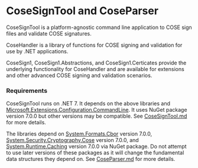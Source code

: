 # CoseSignTool and CoseParser
CoseSignTool is a platform-agnostic command line application to COSE sign files and validate COSE signatures.

CoseHandler is a library of functions for COSE signing and validation for use by .NET applications.

CoseSign1, CoseSign1.Abstractions, and CoseSign1.Certicates provide the underlying functionality for CoseHandler and are available for extensions and other advanced COSE signing and validation scenarios.

### Requirements
CoseSignTool runs on .NET 7. It depends on the above libraries and [Microsoft.Extensions.Configuration.CommandLine](https://www.nuget.org/packages/Microsoft.Extensions.Configuration.CommandLine). It uses NuGet package version 7.0.0 but other versions may be compatible. See [CoseSignTool.md](https://github.com/microsoft/CoseSignTool/blob/main/CoseSignTool.md) for more details.

The libraries depend on [System.Formats.Cbor](https://www.nuget.org/packages/System.Formats.Cbor/) version 7.0.0, [System.Security.Cryptography.Cose](https://www.nuget.org/packages/System.Security.Cryptography.Cose) version 7.0.0, and [System.Runtime.Caching](https://www.nuget.org/packages/System.Runtime.Caching) version 7.0.0 via NuGet package. Do not attempt to use later versions of these packages as it will change the fundamental data structures they depend on. See [CoseParser.md](https://github.com/microsoft/CoseSignTool/blob/main/CoseParser.md) for more details.
